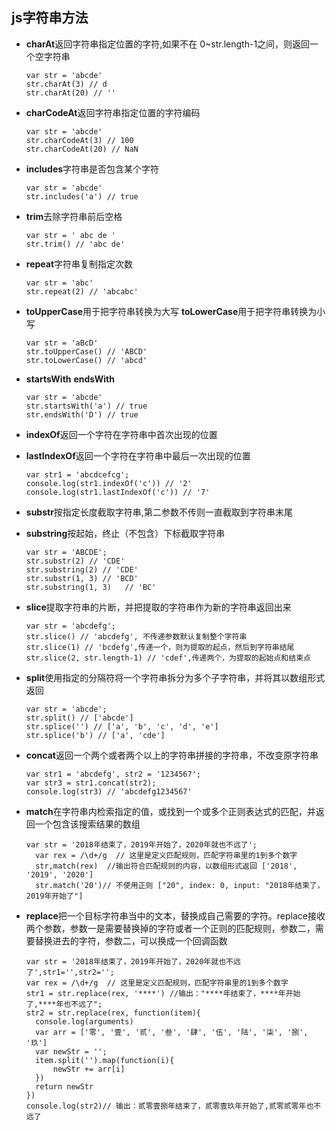 ## js字符串方法

* **charAt**返回字符串指定位置的字符,如果不在 0~str.length-1之间，则返回一个空字符串
  ```
  var str = 'abcde'
  str.charAt(3) // d
  str.charAt(20) // ''
  ```

* **charCodeAt**返回字符串指定位置的字符编码
  ```
  var str = 'abcde'
  str.charCodeAt(3) // 100
  str.charCodeAt(20) // NaN
  ```

* **includes**字符串是否包含某个字符
  ```
  var str = 'abcde'
  str.includes('a') // true
  ```

* **trim**去除字符串前后空格
  ```
  var str = ' abc de '
  str.trim() // 'abc de'
  ```

* **repeat**字符串复制指定次数
  ```
  var str = 'abc'
  str.repeat(2) // 'abcabc'
  ```

* **toUpperCase**用于把字符串转换为大写
  **toLowerCase**用于把字符串转换为小写
  ```
  var str = 'aBcD'
  str.toUpperCase() // 'ABCD'
  str.toLowerCase() // 'abcd'
  ```

*  **startsWith**
   **endsWith**
   ```
   var str = 'abcde'
   str.startsWith('a') // true
   str.endsWith('D') // true
   ```

* **indexOf**返回一个字符在字符串中首次出现的位置
* **lastIndexOf**返回一个字符在字符串中最后一次出现的位置
  ```
  var str1 = 'abcdcefcg';
  console.log(str1.indexOf('c')) // '2'
  console.log(str1.lastIndexOf('c')) // '7'
  ```

* **substr**按指定长度截取字符串,第二参数不传则一直截取到字符串末尾
* **substring**按起始，终止（不包含）下标截取字符串
  ```
  var str = 'ABCDE';
  str.substr(2) // 'CDE'
  str.substring(2) // 'CDE'
  str.substr(1, 3) // 'BCD'
  str.substring(1, 3)   // 'BC'
  ```

* **slice**提取字符串的片断，并把提取的字符串作为新的字符串返回出来
  ```
  var str = 'abcdefg';
  str.slice() // 'abcdefg', 不传递参数默认复制整个字符串
  str.slice(1) // 'bcdefg',传递一个，则为提取的起点，然后到字符串结尾
  str.slice(2, str.length-1) // 'cdef',传递两个，为提取的起始点和结束点
  ```

* **split**使用指定的分隔符将一个字符串拆分为多个子字符串，并将其以数组形式返回
  ```
  var str = 'abcde';
  str.split() // ['abcde']
  str.splice('') // ['a', 'b', 'c', 'd', 'e']
  str.splice('b') // ['a', 'cde']
  ```

* **concat**返回一个两个或者两个以上的字符串拼接的字符串，不改变原字符串
  ```
  var str1 = 'abcdefg', str2 = '1234567';
  var str3 = str1.concat(str2);
  console.log(str3) // 'abcdefg1234567'
  ```

* **match**在字符串内检索指定的值，或找到一个或多个正则表达式的匹配，并返回一个包含该搜索结果的数组
  ```
  var str = '2018年结束了，2019年开始了，2020年就也不远了';
    var rex = /\d+/g  // 这里是定义匹配规则，匹配字符串里的1到多个数字
    str,match(rex)  //输出符合匹配规则的内容，以数组形式返回 ['2018', '2019', '2020']
    str.match('20')// 不使用正则 ["20", index: 0, input: "2018年结束了，2019年开始了"]
  ```

* **replace**把一个目标字符串当中的文本，替换成自己需要的字符。replace接收两个参数，参数一是需要替换掉的字符或者一个正则的匹配规则，参数二，需要替换进去的字符，参数二，可以换成一个回调函数
  ```
  var str = '2018年结束了，2019年开始了，2020年就也不远了',str1='',str2='';
  var rex = /\d+/g  // 这里是定义匹配规则，匹配字符串里的1到多个数字
  str1 = str.replace(rex, '****') //输出："****年结束了，****年开始了,****年也不远了";
  str2 = str.replace(rex, function(item){
    console.log(arguments)
  	var arr = ['零', '壹', '贰', '叁', '肆', '伍', '陆', '柒', '捌', '玖']
  	var newStr = '';
  	item.split('').map(function(i){
  		newStr += arr[i]
  	})
  	return newStr
  })
  console.log(str2)// 输出：贰零壹捌年结束了，贰零壹玖年开始了,贰零贰零年也不远了
  ```
